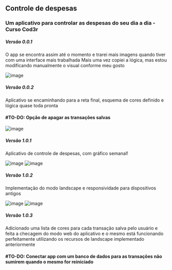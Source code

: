 ## Controle de despesas

### Um aplicativo para controlar as despesas do seu dia a dia - Curso Cod3r 

##### Versão 0.0.1
O app se encontra assim até o momento e trarei mais imagens quando tiver com uma interface mais trabalhada
Mais uma vez copiei a lógica, mas estou modificando manualmente o visual conforme meu gosto 

![image](https://user-images.githubusercontent.com/73318684/148659638-64d67001-c549-47aa-aa53-29b30edccb72.png)

##### Versão 0.0.2
Aplicativo se encaminhando para a reta final, esquema de cores definido e lógica quase toda pronta  
#### #TO-DO: Opção de apagar as transações salvas 
![image](https://user-images.githubusercontent.com/73318684/148790631-6c41e420-84e9-4659-8739-9cbec3359825.png)

##### Versão 1.0.1

Aplicativo de controle de despesas, com gráfico semanal!

![image](https://user-images.githubusercontent.com/73318684/148833329-ae651e6c-39d3-470c-a338-a336e6bd0edc.png) 
![image](https://user-images.githubusercontent.com/73318684/148833559-f42b77d3-4088-489c-8af8-7380405350bc.png)

##### Versão 1.0.2  

Implementação do modo landscape e responsividade para dispositivos antigos  




![image](https://user-images.githubusercontent.com/73318684/149382083-b2b387f5-ccc0-4ea4-b165-b07488750a28.png) 
![image](https://user-images.githubusercontent.com/73318684/149382350-17ec6a37-4938-4ada-b467-2f3cb49b3b16.png)  

##### Versão 1.0.3  

Adicionado uma lista de cores para cada transação salva pelo usuário e feita a checagem do modo web do aplicativo e o mesmo está funcionando perfeitamente utilizando os recursos de landscape implementado anteriormente

#### #TO-DO: Conectar app com um banco de dados para as transações não sumirem quando o mesmo for reiniciado





